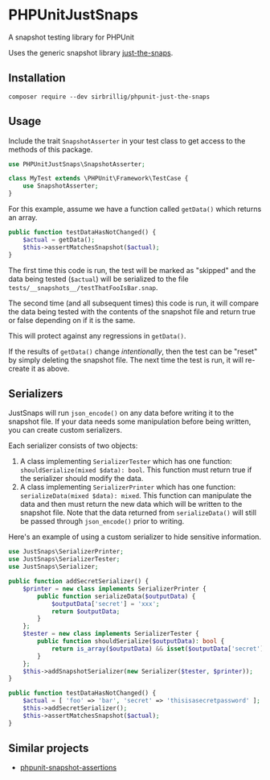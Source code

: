 # PHPUnitJustSnaps

A snapshot testing library for PHPUnit

Uses the generic snapshot library [just-the-snaps](https://github.com/sirbrillig/just-the-snaps).

## Installation

```
composer require --dev sirbrillig/phpunit-just-the-snaps
```

## Usage

Include the trait `SnapshotAsserter` in your test class to get access to the methods of this package.

```php
use PHPUnitJustSnaps\SnapshotAsserter;

class MyTest extends \PHPUnit\Framework\TestCase {
	use SnapshotAsserter;
}
```

For this example, assume we have a function called `getData()` which returns an array.

```php
public function testDataHasNotChanged() {
	$actual = getData();
	$this->assertMatchesSnapshot($actual);
}
```

The first time this code is run, the test will be marked as "skipped" and the data being tested (`$actual`) will be serialized to the file `tests/__snapshots__/testThatFooIsBar.snap`.

The second time (and all subsequent times) this code is run, it will compare the data being tested with the contents of the snapshot file and return true or false depending on if it is the same.

This will protect against any regressions in `getData()`.

If the results of `getData()` change _intentionally_, then the test can be "reset" by simply deleting the snapshot file. The next time the test is run, it will re-create it as above.

## Serializers

JustSnaps will run `json_encode()` on any data before writing it to the snapshot file. If your data needs some manipulation before being written, you can create custom serializers.

Each serializer consists of two objects:

1. A class implementing `SerializerTester` which has one function: `shouldSerialize(mixed $data): bool`. This function must return true if the serializer should modify the data.
2. A class implementing `SerializerPrinter` which has one function: `serializeData(mixed $data): mixed`. This function can manipulate the data and then must return the new data which will be written to the snapshot file. Note that the data returned from `serializeData()` will still be passed through `json_encode()` prior to writing.

Here's an example of using a custom serializer to hide sensitive information.

```php
use JustSnaps\SerializerPrinter;
use JustSnaps\SerializerTester;
use JustSnaps\Serializer;

public function addSecretSerializer() {
	$printer = new class implements SerializerPrinter {
		public function serializeData($outputData) {
			$outputData['secret'] = 'xxx';
			return $outputData;
		}
	};
	$tester = new class implements SerializerTester {
		public function shouldSerialize($outputData): bool {
			return is_array($outputData) && isset($outputData['secret']);
		}
	};
	$this->addSnapshotSerializer(new Serializer($tester, $printer));
}

public function testDataHasNotChanged() {
	$actual = [ 'foo' => 'bar', 'secret' => 'thisisasecretpassword' ];
	$this->addSecretSerializer();
	$this->assertMatchesSnapshot($actual);
}
```

## Similar projects

- [phpunit-snapshot-assertions](https://github.com/spatie/phpunit-snapshot-assertions)
